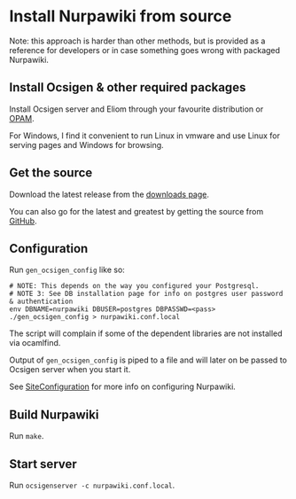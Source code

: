 Install Nurpawiki from source
=============================

Note: this approach is harder than other methods, but is provided as a
reference for developers or in case something goes wrong with packaged
Nurpawiki.

Install Ocsigen & other required packages
-----------------------------------------

Install Ocsigen server and Eliom through your favourite distribution
or [OPAM](https://opam.ocaml.org).

For Windows, I find it convenient to run Linux in vmware and use Linux
for serving pages and Windows for browsing.

Get the source
--------------

Download the latest release from the [downloads
page](https://github.com/glondu/nurpawiki/releases).

You can also go for the latest and greatest by getting the source from
[GitHub](https://github.com/glondu/nurpawiki).

Configuration
-------------

Run `gen_ocsigen_config` like so:

```
# NOTE: This depends on the way you configured your Postgresql.
# NOTE 3: See DB installation page for info on postgres user password & authentication
env DBNAME=nurpawiki DBUSER=postgres DBPASSWD=<pass> ./gen_ocsigen_config > nurpawiki.conf.local
```

The script will complain if some of the dependent libraries are not
installed via ocamlfind.

Output of `gen_ocsigen_config` is piped to a file and will later on be
passed to Ocsigen server when you start it.

See [SiteConfiguration](SiteConfiguration.md) for more info on configuring Nurpawiki.

Build Nurpawiki
---------------

Run `make`.

Start server
------------

Run `ocsigenserver -c nurpawiki.conf.local`.

